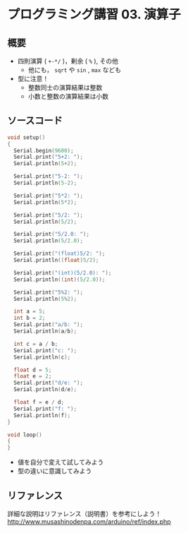 # プログラミング講習 03. 演算子
## 概要
+ 四則演算 ( `+-*/` )，剰余 ( `%` ), その他
	- 他にも， `sqrt` や `sin` , `max` なども
+ 型に注意！
	- 整数同士の演算結果は整数
	- 小数と整数の演算結果は小数


## ソースコード
```cpp
void setup()
{
  Serial.begin(9600);
  Serial.print("5+2: ");
  Serial.println(5+2);

  Serial.print("5-2: ");
  Serial.println(5-2);

  Serial.print("5*2: ");
  Serial.println(5*2);

  Serial.print("5/2: ");
  Serial.println(5/2);

  Serial.print("5/2.0: ");
  Serial.println(5/2.0);

  Serial.print("(float)5/2: ");
  Serial.println((float)5/2);

  Serial.print("(int)(5/2.0): ");
  Serial.println((int)(5/2.0));

  Serial.print("5%2: ");
  Serial.println(5%2);

  int a = 5;
  int b = 2;
  Serial.print("a/b: ");
  Serial.println(a/b);

  int c = a / b;
  Serial.print("c: ");
  Serial.println(c);

  float d = 5;
  float e = 2;
  Serial.print("d/e: ");
  Serial.println(d/e);

  float f = e / d;
  Serial.print("f: ");
  Serial.println(f);
}

void loop()
{
}
```

+ 値を自分で変えて試してみよう
+ 型の違いに意識してみよう


## リファレンス
詳細な説明はリファレンス（説明書）を参考にしよう！  
http://www.musashinodenpa.com/arduino/ref/index.php
